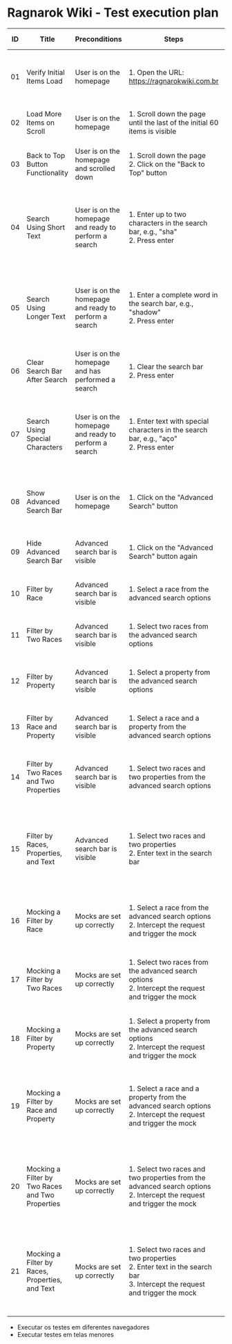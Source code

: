 # Ragnarok Wiki - Test execution plan

| ID | Title | Preconditions | Steps | Expected Results | Status |
| -- | ----- | ------------- | ----- | ---------------- | ------ |
| 01 | Verify Initial Items Load | User is on the homepage | 1. Open the URL: <https://ragnarokwiki.com.br> | 60 items should be loaded when the page finishes loading. | Pass |
| 02 | Load More Items on Scroll | User is on the homepage | 1. Scroll down the page until the last of the initial 60 items is visible | An additional 60 items should load automatically. | Pass |
| 03 | Back to Top Button Functionality | User is on the homepage and scrolled down | 1. Scroll down the page <br/> 2. Click on the "Back to Top" button | The page should smoothly scroll back to the top. | Pass |
| 04 | Search Using Short Text | User is on the homepage and ready to perform a search | 1. Enter up to two characters in the search bar, e.g., "sha" <br/> 2. Press enter | A request should be made to the API. <br/> Only items containing the entered text should be displayed. | Pass |
| 05 | Search Using Longer Text | User is on the homepage and ready to perform a search | 1. Enter a complete word in the search bar, e.g., "shadow" <br/> 2. Press enter | A request should be made to the API. <br/> Only items containing the entered text should be displayed. | Pass |
| 06 | Clear Search Bar After Search | User is on the homepage and has performed a search | 1. Clear the search bar <br/> 2. Press enter | The initial set of items should be visible. | Pass |
| 07 | Search Using Special Characters | User is on the homepage and ready to perform a search | 1. Enter text with special characters in the search bar, e.g., "aço" <br/> 2. Press enter | A request should be made to the API. <br/> Only items containing the entered text should be displayed. | Pass |
| 08 | Show Advanced Search Bar | User is on the homepage | 1. Click on the "Advanced Search" button | The advanced search options should be visible in two rows. | Pass |
| 09 | Hide Advanced Search Bar | Advanced search bar is visible | 1. Click on the "Advanced Search" button again | The advanced search options should be hidden. | Pass |
| 10 | Filter by Race | Advanced search bar is visible | 1. Select a race from the advanced search options | All visible items should belong to the selected race. | Pass |
| 11 | Filter by Two Races | Advanced search bar is visible | 1. Select two races from the advanced search options | All visible items should belong to the selected races. | Pass |
| 12 | Filter by Property | Advanced search bar is visible | 1. Select a property from the advanced search options | All visible items should belong to the selected property. | Pass |
| 13 | Filter by Race and Property | Advanced search bar is visible | 1. Select a race and a property from the advanced search options | All visible items should belong to the selected race and property. | Pass |
| 14 | Filter by Two Races and Two Properties | Advanced search bar is visible | 1. Select two races and two properties from the advanced search options | All visible items should belong to the selected races and properties. | Pass |
| 15 | Filter by Races, Properties, and Text | Advanced search bar is visible | 1. Select two races and two properties <br/> 2. Enter text in the search bar | All visible items should belong to the selected races and properties, and their names should contain the entered text. | Pass |
| 16 | Mocking a Filter by Race | Mocks are set up correctly | 1. Select a race from the advanced search options <br/> 2. Intercept the request and trigger the mock | The items corresponding to the mocked response should be displayed. | Pass |
| 17 | Mocking a Filter by Two Races | Mocks are set up correctly | 1. Select two races from the advanced search options <br/> 2. Intercept the request and trigger the mock | The items corresponding to the mocked response for both races should be displayed. | Pass |
| 18 | Mocking a Filter by Property | Mocks are set up correctly | 1. Select a property from the advanced search options <br/> 2. Intercept the request and trigger the mock | The items corresponding to the mocked response should be displayed. | Pass |
| 19 | Mocking a Filter by Race and Property | Mocks are set up correctly | 1. Select a race and a property from the advanced search options <br/> 2. Intercept the request and trigger the mock | The items corresponding to the mocked response for the selected race and property should be displayed. | Pass |
| 20 | Mocking a Filter by Two Races and Two Properties | Mocks are set up correctly | 1. Select two races and two properties from the advanced search options <br/> 2. Intercept the request and trigger the mock | The items corresponding to the mocked response for the selected races and properties should be displayed. | Pass |
| 21 | Mocking a Filter by Races, Properties, and Text | Mocks are set up correctly | 1. Select two races and two properties <br/> 2. Enter text in the search bar <br/> 3. Intercept the request and trigger the mock | The items corresponding to the mocked response, filtered by the races, properties, and text, should be displayed. | Pass |

* Executar os testes em diferentes navegadores
* Executar testes em telas menores
